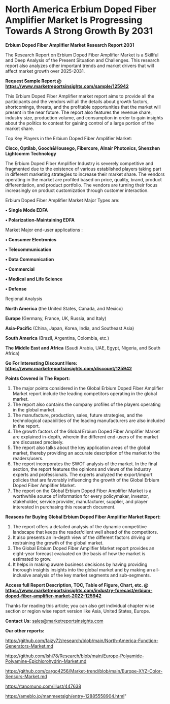 # North America Erbium Doped Fiber Amplifier Market Is Progressing Towards A Strong Growth By 2031

<strong>Erbium Doped Fiber Amplifier Market Research Report 2031</strong>

The Research Report on Erbium Doped Fiber Amplifier Market is a Skillful and Deep Analysis of the Present Situation and Challenges. This research report also analyzes other important trends and market drivers that will affect market growth over 2025-2031.

<strong>Request Sample Report @ <a href=https://www.marketreportsinsights.com/sample/125942>https://www.marketreportsinsights.com/sample/125942</a></strong>

This Erbium Doped Fiber Amplifier market report aims to provide all the participants and the vendors will all the details about growth factors, shortcomings, threats, and the profitable opportunities that the market will present in the near future. The report also features the revenue share, industry size, production volume, and consumption in order to gain insights about the politics to contest for gaining control of a large portion of the market share.

Top Key Players in the Erbium Doped Fiber Amplifier Market:

<strong>Cisco, Optilab, Gooch&Housego, Fibercore, Alnair Photonics, Shenzhen Lightcomm Technology</strong>

The Erbium Doped Fiber Amplifier Industry is severely competitive and fragmented due to the existence of various established players taking part in different marketing strategies to increase their market share. The vendors operating in the market are profiled based on price, quality, brand, product differentiation, and product portfolio. The vendors are turning their focus increasingly on product customization through customer interaction.

Erbium Doped Fiber Amplifier Market Major Types are:

<strong>• Single Mode EDFA

• Polarization-Maintaining EDFA</strong>

Market Major end-user applications :

<strong>• Consumer Electronics

• Telecommunication

• Data Communication

• Commercial

• Medical and Life Science

• Defense</strong>

Regional Analysis

</u><strong><b>North America</b></strong> (the United States, Canada, and Mexico)

<strong><b>Europe </b></strong>(Germany, France, UK, Russia, and Italy)

<strong><b>Asia-Pacific</b></strong> (China, Japan, Korea, India, and Southeast Asia)

<strong><b>South America</b></strong> (Brazil, Argentina, Colombia, etc.)

<strong><b>The Middle East and Africa</b></strong> (Saudi Arabia, UAE, Egypt, Nigeria, and South Africa)

<strong>Go For Interesting Discount Here: <a href=https://www.marketreportsinsights.com/discount/125942>https://www.marketreportsinsights.com/discount/125942</a></strong>

<strong>Points Covered in The Report:</strong>
<ol>
  <li>The major points considered in the Global Erbium Doped Fiber Amplifier Market report include the leading competitors operating in the global market.</li>
  <li>The report also contains the company profiles of the players operating in the global market.</li>
  <li>The manufacture, production, sales, future strategies, and the technological capabilities of the leading manufacturers are also included in the report.</li>
  <li>The growth factors of the Global Erbium Doped Fiber Amplifier Market are explained in-depth, wherein the different end-users of the market are discussed precisely.</li>
  <li>The report also talks about the key application areas of the global market, thereby providing an accurate description of the market to the readers/users.</li>
  <li>The report incorporates the SWOT analysis of the market. In the final section, the report features the opinions and views of the industry experts and professionals. The experts analyzed the export/import policies that are favorably influencing the growth of the Global Erbium Doped Fiber Amplifier Market.</li>
  <li>The report on the Global Erbium Doped Fiber Amplifier Market is a worthwhile source of information for every policymaker, investor, stakeholder, service provider, manufacturer, supplier, and player interested in purchasing this research document.</li>
</ol>
<strong>Reasons for Buying Global Erbium Doped Fiber Amplifier Market Report:</strong>

<ol>
  <li>The report offers a detailed analysis of the dynamic competitive landscape that keeps the reader/client well ahead of the competitors.</li>
  <li>It also presents an in-depth view of the different factors driving or restraining the growth of the global market.</li>
  <li>The Global Erbium Doped Fiber Amplifier Market report provides an eight-year forecast evaluated on the basis of how the market is estimated to grow.</li>
  <li>It helps in making aware business decisions by having providing thorough insights insights into the global market and by making an all-inclusive analysis of the key market segments and sub-segments.</li>
</ol>
<strong>Access full Report Description, TOC, Table of Figure, Chart, etc. @ <a href=https://www.marketreportsinsights.com/industry-forecast/erbium-doped-fiber-amplifier-market-2022-125942>https://www.marketreportsinsights.com/industry-forecast/erbium-doped-fiber-amplifier-market-2022-125942</a></strong>


Thanks for reading this article; you can also get individual chapter wise section or region wise report version like Asia, United States, Europe.

<strong>Contact Us:</strong>
sales@marketreportsinsights.com

<strong>Our other reports:</strong>

<a href=https://github.com/faizy72/research/blob/main/North-America-Function-Generators-Market.md>https://github.com/faizy72/research/blob/main/North-America-Function-Generators-Market.md</a>

<a href=https://github.com/Ishi78/Research/blob/main/Europe-Polyamide-Polyamine-Epichlorohydrin-Market.md>https://github.com/Ishi78/Research/blob/main/Europe-Polyamide-Polyamine-Epichlorohydrin-Market.md</a>

<a href=https://github.com/cargo4256/Market-trend/blob/main/Europe-XYZ-Color-Sensors-Market.md>https://github.com/cargo4256/Market-trend/blob/main/Europe-XYZ-Color-Sensors-Market.md</a>

<a href=https://tanomuno.com/illust/447638>https://tanomuno.com/illust/447638</a>

<a href=https://ameblo.jp/manmeetsigh/entry-12885558904.html>https://ameblo.jp/manmeetsigh/entry-12885558904.html</a>"
